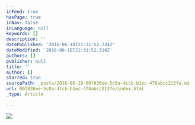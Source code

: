 ```yaml
---
inFeed: true
hasPage: true
inNav: false
inLanguage: null
keywords: []
description: ''
datePublished: '2016-06-18T21:31:52.724Z'
dateModified: '2016-06-18T21:31:52.314Z'
authors: []
publisher: null
title: ''
author: []
starred: true
sourcePath: _posts/2016-06-18-00f836ee-5c0a-4ccb-b1ec-476abcc213fe.md
url: 00f836ee-5c0a-4ccb-b1ec-476abcc213fe/index.html
_type: Article

---
```

![](https://the-grid-user-content.s3-us-west-2.amazonaws.com/4d1becff-b0fa-44a2-a927-960b2aa872d1.jpg)